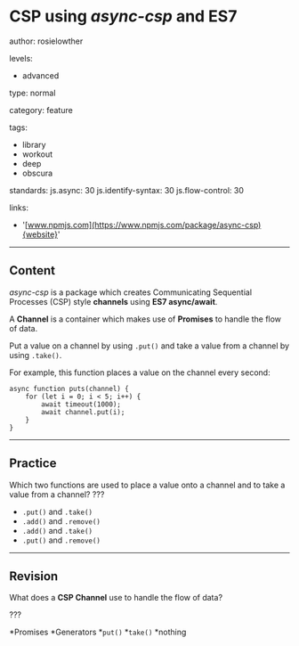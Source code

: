 # CSP using _async-csp_ and ES7
author: rosielowther

levels:

  - advanced

type: normal

category: feature

tags:

  - library
  - workout
  - deep
  - obscura

standards:
  js.async: 30
  js.identify-syntax: 30
  js.flow-control: 30

links:

  - '[www.npmjs.com](https://www.npmjs.com/package/async-csp){website}'

---
## Content

_async-csp_ is a package which creates Communicating Sequential Processes (CSP) style **channels** using **ES7 async/await**.

A **Channel** is a container which makes use of **Promises** to handle the flow of data.

Put a value on a channel by using `.put()` and take a value from a channel by using `.take()`.

For example, this function places a value on the channel every second:
```
async function puts(channel) {
    for (let i = 0; i < 5; i++) {
        await timeout(1000);
        await channel.put(i);
    }
}
```

---
## Practice

Which two functions are used to place a value onto a channel and to take a value from a channel? ???

* `.put()` and `.take()`
* `.add()` and `.remove()`
* `.add()` and `.take()`
* `.put()` and `.remove()`

---
## Revision

What does a **CSP Channel** use to handle the flow of data?

???

*Promises
*Generators
*`put()`
*`take()`
*nothing
